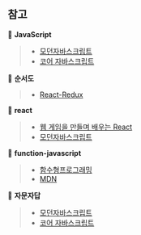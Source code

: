 ## 참고 
📂 **JavaScript**
>* [모던자바스크립트](http://www.yes24.com/Product/Goods/92742567)
> * [코어 자바스크립트](http://www.yes24.com/Product/Goods/78586788)

📂 **순서도**

>* [React-Redux](https://react-redux.js.org)

📂 **react**  
 
>* [웹 게임을 만들며 배우는 React](https://www.inflearn.com/course/web-game-react/dashboard)  
>* [모던자바스크립트](http://www.yes24.com/Product/Goods/92742567)

📂 **function-javascript**  

> * [함수형프로그래밍](https://www.inflearn.com/course/functional-es6/dashboard)  
> * [MDN](https://developer.mozilla.org/en-US/)

📂 **자문자답**

> * [모던자바스크립트](http://www.yes24.com/Product/Goods/92742567)
> * [코어 자바스크립트](http://www.yes24.com/Product/Goods/78586788)
